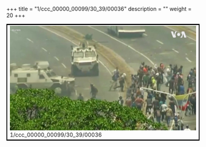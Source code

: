 +++
title = "1/ccc_00000_00099/30_39/00036"
description = ""
weight = 20
+++

<table style="border:2px solid black;max-width:800px;max-height:800px;" 
><tr><td>
<img class="center-fit-jpg"
src="/jpg_/aaa_20190430_NxaOmWaI8sI_00035.jpg">
1/ccc_00000_00099/30_39/00036
</img></td></tr></table>
